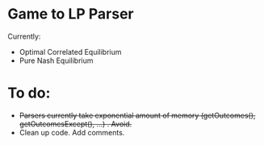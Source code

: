 # Game to LP Parser

Currently:
  - Optimal Correlated Equilibrium
  - Pure Nash Equilibrium
  
# To do:

- ~~Parsers currently take exponential amount of memory (getOutcomes(), getOutcomesExcept(), ...) . Avoid.~~
- Clean up code. Add comments.
